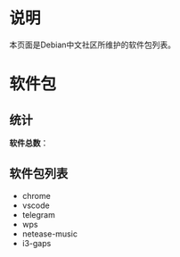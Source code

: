 # 说明
本页面是Debian中文社区所维护的软件包列表。

# 软件包
## 统计
**软件总数**：

## 软件包列表
* chrome
* vscode
* telegram
* wps
* netease-music
* i3-gaps